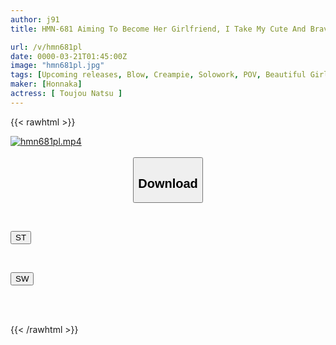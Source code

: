 ```yaml
---
author: j91
title: HMN-681 Aiming To Become Her Girlfriend, I Take My Cute And Brave Junior Out For A No-bra Outdoor Date

url: /v/hmn681pl
date: 0000-03-21T01:45:00Z
image: "hmn681pl.jpg"
tags: [Upcoming releases, Blow, Creampie, Solowork, POV, Beautiful Girl, Date	]
maker: [Honnaka]
actress: [ Toujou Natsu ]
---
```



{{< rawhtml >}}

<div class="video" data-videoid="pending_link.html">
    <a href="javascript:;">
        <img src="/v/hmn681pl/hmn681pl.jpg" width="WIDTH" height="HEIGHT" alt="hmn681pl.mp4" loading="lazy">
    </a>
</div>

<script type="text/javascript" src="https://j91.asia/asset/on-demand-pend.js"></script>

<br>
  <link rel="stylesheet" href="https://j91.asia/asset/bs5.css">
  
  <center>
  <button class="btn btn-primary" type="button" data-bs-toggle="collapse" data-bs-target=".multi-collapse" aria-expanded="false" aria-controls="multiCollapseExample1 multiCollapseExample2"><h2>Download</h2></button></center>
</p>
<div class="row">
  <div class="col">
    <div class="collapse multi-collapse" id="multiCollapseExample1">
      <div class="card card-body">
	      	      <br>
<div class="buttons">  
<p><a href="https://j91.asia/pending_link.html" target="_blank"><button class="btn-hover color-3"><i class="fa fa-download"></i> ST</button></a></p></div>
    </div>
  </div>
</div>
  <div class="col">
    <div class="collapse multi-collapse" id="multiCollapseExample2">
      <div class="card card-body">
	      <br>
<div class="buttons">
<p><a href="https://j91.asia/pending_link.html" target="_blank"><button class="btn-hover color-2"><i class="fa fa-download"></i> SW</button></a></p></div>
<br><br>
      </div>
    </div>
  </div>
</div>

{{< /rawhtml >}}